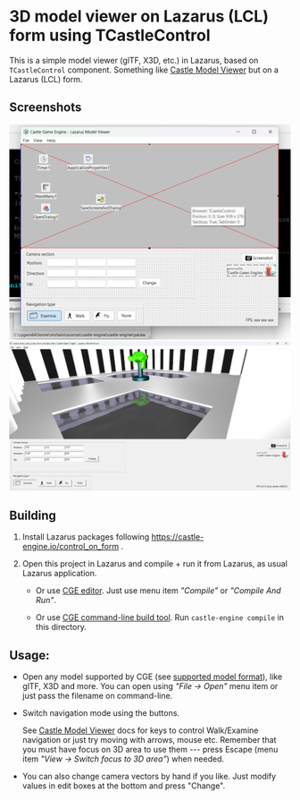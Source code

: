 # 3D model viewer on Lazarus (LCL) form using TCastleControl

This is a simple model viewer (glTF, X3D, etc.) in Lazarus, based on `TCastleControl` component. Something like [Castle Model Viewer](https://castle-engine.io/castle-model-viewer) but on a Lazarus (LCL) form.

## Screenshots

![Design-time (in Lazarus IDE)](lcl_viewer_design.png)
![Run-time](lcl_viewer_run.png)

## Building

1. Install Lazarus packages following https://castle-engine.io/control_on_form .

2. Open this project in Lazarus and compile + run it from Lazarus, as usual Lazarus application.

    - Or use [CGE editor](https://castle-engine.io/manual_editor.php). Just use menu item _"Compile"_ or _"Compile And Run"_.

    - Or use [CGE command-line build tool](https://castle-engine.io/build_tool). Run `castle-engine compile` in this directory.

## Usage:

- Open any model supported by CGE (see [supported model format](https://castle-engine.io/creating_data_model_formats.php)), like glTF, X3D and more. You can open using _"File -> Open"_ menu item or just pass the filename on command-line.

- Switch navigation mode using the buttons.

    See [Castle Model Viewer](https://castle-engine.io/castle-model-viewer) docs for keys to control Walk/Examine navigation or just try moving with arrows, mouse etc. Remember that you must have focus on 3D area to use them --- press Escape (menu item _"View -> Switch focus to 3D area"_) when needed.

- You can also change camera vectors by hand if you like. Just modify values in edit boxes at the bottom and press "Change".
